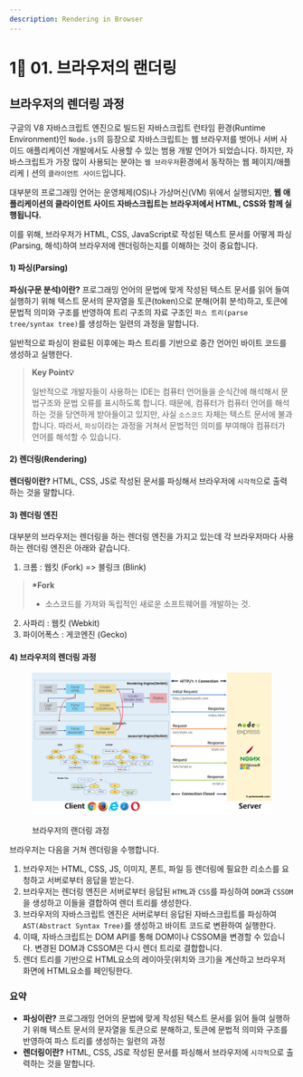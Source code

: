 ```yaml
---
description: Rendering in Browser
---
```


# 1⃣ 01. 브라우저의 랜더링

## 브라우저의 렌더링 과정

구글의 V8 자바스크립트 엔진으로 빌드된 자바스크립트 런타임 환경(Runtime Environment)인 `Node.js`의 등장으로 자바스크립트는 웹 브라우저를 벗어나 서버 사이드 애플리케이션 개발에서도 사용할 수 있는 범용 개발 언어가 되었습니다. 하지만, 자바스크립트가 가장 많이 사용되는 분야는 `웹 브라우저`환경에서 동작하는 웹 페이지/애플리케ㅣ션의 `클라이언트 사이드`입니다.

대부분의 프로그래밍 언어는 운영체제(OS)나 가상머신(VM) 위에서 실행되지만, **웹 애플리케이션의 클라이언트 사이드 자바스크립트는 브라우저에서 HTML, CSS와 함께 실행됩니다.**

이를 위해, 브라우저가 HTML, CSS, JavaScript로 작성된 텍스트 문서를 어떻게 파싱(Parsing, 해석)하여 브라우저에 렌더링하는지를 이해하는 것이 중요합니다.

#### 1) 파싱(Parsing)

**파싱(구문 분석)이란?** 프로그래밍 언어의 문법에 맞게 작성된 텍스트 문서를 읽어 들여 실행하기 위해 텍스트 문서의 문자열을 토큰(token)으로 분해(어휘 분석)하고, 토큰에 문법적 의미와 구조를 반영하여 트리 구조의 자료 구조인 `파스 트리(parse tree/syntax tree)`를 생성하는 일련의 과정을 말합니다.

일반적으로 파싱이 완료된 이후에는 파스 트리를 기반으로 중간 언어인 바이트 코드를 생성하고 실행한다.

> **Key Point💡**
>
> 일반적으로 개발자들이 사용하는 IDE는 컴퓨터 언어들을 순식간에 해석해서 문법구조와 문법 오류를 표시하도록 합니다. 때문에, 컴퓨터가 컴퓨터 언어를 해석하는 것을 당연하게 받아들이고 있지만, 사실 `소스코드` 자체는 텍스트 문서에 불과합니다. 따라서, `파싱`이라는 과정을 거쳐서 문법적인 의미를 부여해야 컴퓨터가 언어를 해석할 수 있습니다.

#### 2) 렌더링(Rendering)

**렌더링이란?** HTML, CSS, JS로 작성된 문서를 파싱해서 브라우저에 `시각적`으로 출력하는 것을 말합니다.

#### 3) 렌더링 엔진

대부분의 브라우저는 렌더링을 하는 렌더링 엔진을 가지고 있는데 각 브라우저마다 사용하는 렌더링 엔진은 아래와 같습니다.

1. 크롬 : 웹킷 (Fork) => 블링크 (Blink)

> **\*Fork**
>
> * 소스코드를 가져와 독립적인 새로운 소프트웨어를 개발하는 것.

2. 사파리 : 웹킷 (Webkit)
3. 파이어폭스 : 게코엔진 (Gecko)

#### 4) 브라우저의 렌더링 과정

<figure><img src="../.gitbook/assets/브라우저 렌더링 과정.png" alt=""><figcaption><p>브라우저의 랜더링 과정</p></figcaption></figure>

브라우저는 다음을 거쳐 렌더링을 수행합니다.

1. 브라우저는 HTML, CSS, JS, 이미지, 폰트, 파일 등 렌더링에 필요한 리소스를 요청하고 서버로부터 응답을 받는다.
2. 브라우저는 렌더링 엔진은 서버로부터 응답된 `HTML`과 `CSS`를 파싱하여 `DOM`과 `CSSOM`을 생성하고 이들을 결합하여 렌더 트리를 생성한다.
3. 브라우저의 자바스크립트 엔진은 서버로부터 응답된 자바스크립트를 파싱하여 `AST(Abstract Syntax Tree)`를 생성하고 바이트 코드로 변환하여 실행한다.
4. 이때, 자바스크립트는 DOM API를 통해 DOM이나 CSSOM을 변경할 수 있습니다. 변경된 DOM과 CSSOM은 다시 렌더 트리로 결합합니다.
5. 렌더 트리를 기반으로 HTML요소의 레이아웃(위치와 크기)을 계산하고 브라우저 화면에 HTML요소를 페인팅한다.

### 요약

* **파싱이란?** 프로그래밍 언어의 문법에 맞게 작성된 텍스트 문서를 읽어 들여 실행하기 위해 텍스트 문서의 문자열을 토큰으로 분해하고, 토큰에 문법적 의미와 구조를 반영하여 파스 트리를 생성하는 일련의 과정
* **렌더링이란?** HTML, CSS, JS로 작성된 문서를 파싱해서 브라우저에 `시각적`으로 출력하는 것을 말합니다.

